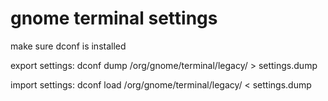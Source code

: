 # gnome terminal settings

make sure dconf is installed

export settings: dconf dump /org/gnome/terminal/legacy/ > settings.dump

import settings: dconf load /org/gnome/terminal/legacy/ < settings.dump 
